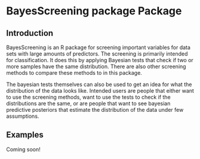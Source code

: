# BayesScreening package Package


## Introduction

BayesScreening is an R package for screening important variables for data sets with large amounts of predictors. The screening is primarily intended for classification. It does this by applying Bayesian tests that check if two or more samples have the same distribution. There are also other screening methods to compare these methods to in this package.

The bayesian tests themselves can also be used to get an idea for what the distribution of the data looks like. Intended users are people that either want to use the screening methods, want to use the tests to check if the distributions are the same, or are people that want to see bayesian predictive posteriors that estimate the distribution of the data under few assumptions.

## Examples

Coming soon!
